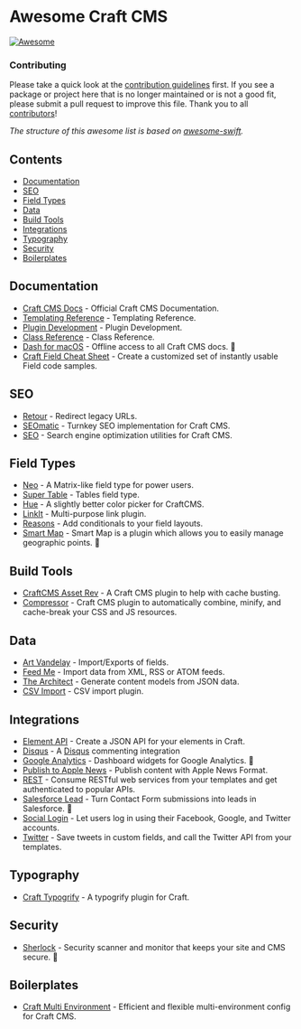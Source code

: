 # Awesome Craft CMS

[![Awesome](https://cdn.rawgit.com/sindresorhus/awesome/d7305f38d29fed78fa85652e3a63e154dd8e8829/media/badge.svg)](https://github.com/sindresorhus/awesome)


### Contributing

Please take a quick look at the [contribution guidelines](CONTRIBUTING.md) first. If you see a package or project here that is no longer maintained or is not a good fit, please submit a pull request to improve this file. Thank you to all [contributors](https://github.com/pbeck/awesome-craft/graphs/contributors)!

*The structure of this awesome list is based on [awesome-swift](https://github.com/matteocrippa/awesome-swift).*

## Contents

- [Documentation](#documentation)
- [SEO](#seo)
- [Field Types](#field-types)
- [Data](#data)
- [Build Tools](#build-tools)
- [Integrations](#integrations)
- [Typography](#typography)
- [Security](#security)
- [Boilerplates](#boilerplates)

## Documentation

* [Craft CMS Docs](https://craftcms.com/docs/introduction) - Official Craft CMS Documentation.
* [Templating Reference](https://craftcms.com/docs/templating/global-variables) - Templating Reference.
* [Plugin Development](https://craftcms.com/docs/plugins/introduction) - Plugin Development.
* [Class Reference](https://craftcms.com/classreference) - Class Reference.
* [Dash for macOS](https://kapeli.com/dash) - Offline access to all Craft CMS docs. 💸
* [Craft Field Cheat Sheet](https://github.com/focuslabllc/craft-field-cheat-sheet) - Create a customized set of instantly usable Field code samples.

## SEO

* [Retour](https://github.com/nystudio107/retour) - Redirect legacy URLs.
* [SEOmatic](https://github.com/nystudio107/seomatic) - Turnkey SEO implementation for Craft CMS.
* [SEO](https://github.com/ethercreative/seo) - Search engine optimization utilities for Craft CMS.

## Field Types

* [Neo](https://github.com/benjamminf/craft-neo) - A Matrix-like field type for power users.
* [Super Table](https://github.com/engram-design/SuperTable) - Tables field type.
* [Hue](https://github.com/TopShelfCraft/Hue) - A slightly better color picker for CraftCMS.
* [LinkIt](https://github.com/fruitstudios/LinkIt) - Multi-purpose link plugin.
* [Reasons](https://github.com/mmikkel/Reasons-Craft) - Add conditionals to your field layouts.
* [Smart Map](https://craftpl.us/plugins/smart-map) - Smart Map is a plugin which allows you to easily manage geographic points. 💸

## Build Tools

* [CraftCMS Asset Rev](https://github.com/clubstudioltd/craft-asset-rev) - A Craft CMS plugin to help with cache busting.
* [Compressor](https://github.com/sathoro/Compressor) - Craft CMS plugin to automatically combine, minify, and cache-break your CSS and JS resources.

## Data

* [Art Vandelay](https://github.com/xodigital/ArtVandelay) - Import/Exports of fields.
* [Feed Me](https://github.com/engram-design/FeedMe) - Import data from XML, RSS or ATOM feeds.
* [The Architect](https://github.com/Pennebaker/craftcms-thearchitect) - Generate content models from JSON data.
* [CSV Import](https://github.com/boboldehampsink/import) - CSV import plugin.

## Integrations

* [Element API](https://github.com/pixelandtonic/ElementAPI) - Create a JSON API for your elements in Craft.
* [Disqus](https://github.com/nystudio107/disqus) - A [Disqus](https://disqus.com/) commenting integration
* [Google Analytics](https://dukt.net/craft/analytics) - Dashboard widgets for Google Analytics. 💸
* [Publish to Apple News](https://github.com/pixelandtonic/AppleNews) - Publish content with Apple News Format.
* [REST](https://dukt.net/craft/rest) - Consume RESTful web services from your templates and get authenticated to popular APIs.
* [Salesforce Lead](https://straightupcraft.com/craft-plugins/salesforce-lead) - Turn Contact Form submissions into leads in Salesforce. 💸
* [Social Login](https://dukt.net/craft/social) - Let users log in using their Facebook, Google, and Twitter accounts.
* [Twitter](https://dukt.net/craft/twitter) - Save tweets in custom fields, and call the Twitter API from your templates.

## Typography

* [Craft Typogrify](https://github.com/jamiepittock/craft-typogrify) - A typogrify plugin for Craft.

## Security

* [Sherlock](https://www.putyourlightson.net/craft-sherlock) - Security scanner and monitor that keeps your site and CMS secure. 💸

## Boilerplates

* [Craft Multi Environment](https://github.com/nystudio107/craft-multi-environment) - Efficient and flexible multi-environment config for Craft CMS.
